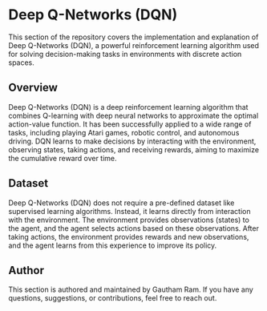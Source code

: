 # Deep Q-Networks (DQN)

This section of the repository covers the implementation and explanation of Deep Q-Networks (DQN), a powerful reinforcement learning algorithm used for solving decision-making tasks in environments with discrete action spaces.

## Overview

Deep Q-Networks (DQN) is a deep reinforcement learning algorithm that combines Q-learning with deep neural networks to approximate the optimal action-value function. It has been successfully applied to a wide range of tasks, including playing Atari games, robotic control, and autonomous driving. DQN learns to make decisions by interacting with the environment, observing states, taking actions, and receiving rewards, aiming to maximize the cumulative reward over time.

## Dataset

Deep Q-Networks (DQN) does not require a pre-defined dataset like supervised learning algorithms. Instead, it learns directly from interaction with the environment. The environment provides observations (states) to the agent, and the agent selects actions based on these observations. After taking actions, the environment provides rewards and new observations, and the agent learns from this experience to improve its policy.

## Author

This section is authored and maintained by Gautham Ram. If you have any questions, suggestions, or contributions, feel free to reach out.
